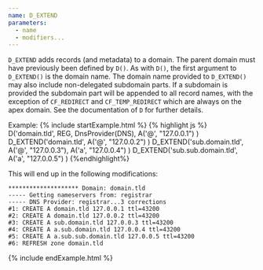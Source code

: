 ```yaml
---
name: D_EXTEND
parameters:
  - name
  - modifiers...
---
```


`D_EXTEND` adds records (and metadata) to a domain. The parent domain must have previously been defined by `D()`. As with `D()`, the first argument to `D_EXTEND()` is the domain name. The domain name provided to `D_EXTEND()` may also include non-delegated subdomain parts. If a subdomain is provided the subdomain part will be appended to all record names, with the exception of `CF_REDIRECT` and `CF_TEMP_REDIRECT` which are always on the apex domain. See the documentation of `D` for further details.

Example:
{% include startExample.html %}
{% highlight js %}
D('domain.tld', REG, DnsProvider(DNS),
  A('@', "127.0.0.1")
)
D_EXTEND('domain.tld',
  A('@', "127.0.0.2")
)
D_EXTEND('sub.domain.tld',
  A('@', "127.0.0.3"),
  A('a', "127.0.0.4")
)
D_EXTEND('sub.sub.domain.tld',
  A('a', "127.0.0.5")
)
{%endhighlight%}

This will end up in the following modifications:
```
******************** Domain: domain.tld
----- Getting nameservers from: registrar
----- DNS Provider: registrar...3 corrections
#1: CREATE A domain.tld 127.0.0.1 ttl=43200
#2: CREATE A domain.tld 127.0.0.2 ttl=43200
#3: CREATE A sub.domain.tld 127.0.0.3 ttl=43200
#4: CREATE A a.sub.domain.tld 127.0.0.4 ttl=43200
#5: CREATE A a.sub.sub.domain.tld 127.0.0.5 ttl=43200
#6: REFRESH zone domain.tld
```
{% include endExample.html %}
